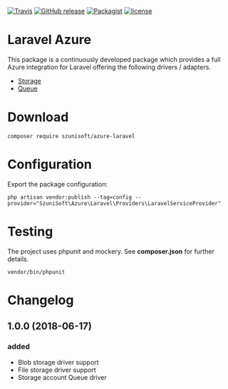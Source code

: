 [![Travis](https://img.shields.io/travis/SzuniSOFT/azure-laravel.svg?style=for-the-badge)](https://travis-ci.com/SzuniSOFT/azure-laravel)
[![GitHub release](https://img.shields.io/github/release/SzuniSOFT/azure-laravel.svg?style=for-the-badge)](https://github.com/SzuniSOFT/azure-laravel/releases)
[![Packagist](https://img.shields.io/packagist/dt/szunisoft/azure-laravel.svg?style=for-the-badge)](https://packagist.org/packages/szunisoft/azure-laravel)
[![license](https://img.shields.io/github/license/szunisoft/azure-laravel.svg?style=for-the-badge)](https://github.com/SzuniSOFT/azure-laravel)





# Laravel Azure
This package is a continuously developed package which provides a full Azure integration for Laravel offering the following drivers / adapters.

- [Storage](./docs/storage.md#storage)
- [Queue](./docs/queue.md#queue)

# Download
```
composer require szunisoft/azure-laravel
```

# Configuration
Export the package configuration:
```
php artisan vendor:publish --tag=config --provider="SzuniSoft\Azure\Laravel\Providers\LaravelServiceProvider"
```

# Testing
The project uses phpunit and mockery. See **composer.json** for further details.

```
vendor/bin/phpunit
```

# Changelog

## 1.0.0 (2018-06-17)
### added
- Blob storage driver support
- File storage driver support
- Storage account Queue driver